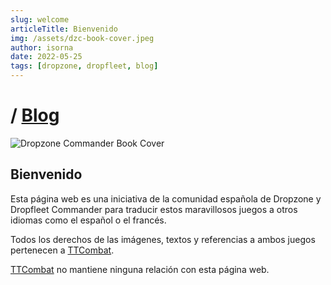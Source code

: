 ```yaml
---
slug: welcome
articleTitle: Bienvenido
img: /assets/dzc-book-cover.jpeg
author: isorna
date: 2022-05-25
tags: [dropzone, dropfleet, blog]
---
```


# / [Blog](../)

![Dropzone Commander Book Cover](/assets/dzc-book-cover.jpeg)

## Bienvenido

Esta página web es una iniciativa de la comunidad española de Dropzone y Dropfleet Commander para traducir estos maravillosos juegos a otros idiomas como el español o el francés.

Todos los derechos de las imágenes, textos y referencias a ambos juegos pertenecen a [TTCombat](https://www.ttcombat.com/).

[TTCombat](https://www.ttcombat.com/) no mantiene ninguna relación con esta página web.
